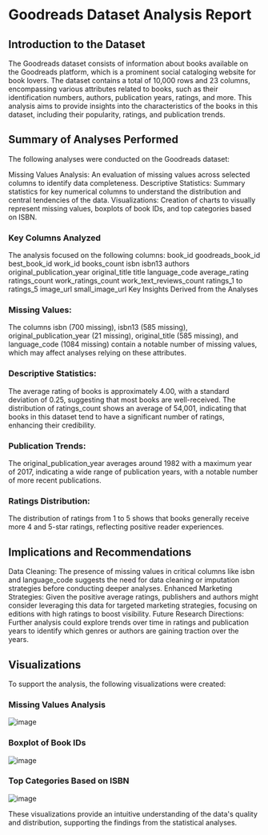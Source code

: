 # Goodreads Dataset Analysis Report
## Introduction to the Dataset
The Goodreads dataset consists of information about books available on the Goodreads platform, which is a prominent social cataloging website for book lovers. The dataset contains a total of 10,000 rows and 23 columns, encompassing various attributes related to books, such as their identification numbers, authors, publication years, ratings, and more. This analysis aims to provide insights into the characteristics of the books in this dataset, including their popularity, ratings, and publication trends.

## Summary of Analyses Performed
The following analyses were conducted on the Goodreads dataset:

Missing Values Analysis: An evaluation of missing values across selected columns to identify data completeness.
Descriptive Statistics: Summary statistics for key numerical columns to understand the distribution and central tendencies of the data.
Visualizations: Creation of charts to visually represent missing values, boxplots of book IDs, and top categories based on ISBN.

### Key Columns Analyzed
The analysis focused on the following columns:
book_id
goodreads_book_id
best_book_id
work_id
books_count
isbn
isbn13
authors
original_publication_year
original_title
title
language_code
average_rating
ratings_count
work_ratings_count
work_text_reviews_count
ratings_1 to ratings_5
image_url
small_image_url
Key Insights Derived from the Analyses

### Missing Values:
The columns isbn (700 missing), isbn13 (585 missing), original_publication_year (21 missing), original_title (585 missing), and language_code (1084 missing) contain a notable number of missing values, which may affect analyses relying on these attributes.

### Descriptive Statistics:
The average rating of books is approximately 4.00, with a standard deviation of 0.25, suggesting that most books are well-received.
The distribution of ratings_count shows an average of 54,001, indicating that books in this dataset tend to have a significant number of ratings, enhancing their credibility.

### Publication Trends:
The original_publication_year averages around 1982 with a maximum year of 2017, indicating a wide range of publication years, with a notable number of more recent publications.

### Ratings Distribution:
The distribution of ratings from 1 to 5 shows that books generally receive more 4 and 5-star ratings, reflecting positive reader experiences.

## Implications and Recommendations
Data Cleaning: The presence of missing values in critical columns like isbn and language_code suggests the need for data cleaning or imputation strategies before conducting deeper analyses.
Enhanced Marketing Strategies: Given the positive average ratings, publishers and authors might consider leveraging this data for targeted marketing strategies, focusing on editions with high ratings to boost visibility.
Future Research Directions: Further analysis could explore trends over time in ratings and publication years to identify which genres or authors are gaining traction over the years.

## Visualizations
To support the analysis, the following visualizations were created:

### Missing Values Analysis
![image](https://github.com/user-attachments/assets/212f50c4-2c8f-4860-a403-a514ed849962)


### Boxplot of Book IDs
![image](https://github.com/user-attachments/assets/9fc0f5bf-0ecc-43e6-8078-99374ab28db0)


### Top Categories Based on ISBN
![image](https://github.com/user-attachments/assets/44558753-7ca6-4831-a3c4-bc04e2570fdf)

These visualizations provide an intuitive understanding of the data's quality and distribution, supporting the findings from the statistical analyses.
